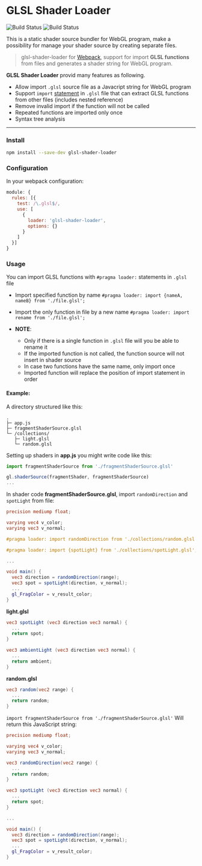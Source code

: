 # GLSL Shader Loader
![Build Status](https://travis-ci.org/migalooo/glsl-shader-loader.svg?branch=master) ![Build Status](https://img.shields.io/badge/node-%3E%3D%20v6.0.0-blue.svg)

This is a static shader source bundler for WebGL program, make a possibility for manage your shader source by creating separate files.
> glsl-shader-loader for [Webpack](https://webpack.js.org/concepts/), support for import **GLSL functions** from files and generates a shader string for WebGL program.

**GLSL Shader Loader** provid many features as following.
- Allow import `.glsl` source file as a Javacript string for WebGL program 
- Support `import` [statement](#usage) in `.glsl` file that can extract GLSL functions from other files (includes nested reference)
- Remove invalid import if the function will not be called 
- Repeated functions are imported only once
- Syntax tree analysis

---

### Install
```bash
npm install --save-dev glsl-shader-loader
```

### Configuration
In your webpack configuration:
```js
module: {
  rules: [{
    test: /\.glsl$/,
    use: [
      { 
        loader: 'glsl-shader-loader',
        options: {}  
      }
    ]
  }]
}
```

### Usage
You can import GLSL functions with `#pragma loader:` statements in `.glsl` file
- Import specified function by name
  `#pragma loader: import {nameA, nameB} from './file.glsl';`

- Import the only function in file by a new name
  `#pragma loader: import rename from './file.glsl';`

- **NOTE**:
  - Only if there is a single function in `.glsl` file will you be able to rename it 
  - If the imported function is not called, the function source will not insert in shader source
  - In case two functions have the same name, only import once
  - Imported function will replace the position of import statement in order

#### Example:

A directory structured like this:
```
.
├─ app.js 
├─ fragmentShaderSource.glsl 
└─ /collections/
   ├─ light.glsl 
   └─ random.glsl
```

Setting up shaders in **app.js** you might write code like this:
```js
import fragmentShaderSource from './fragmentShaderSource.glsl'

gl.shaderSource(fragmentShader, fragmentShaderSource)
...
```


In shader code **fragmentShaderSource.glsl**, import `randomDirection` and `spotLight` from file:
```glsl
precision mediump float;

varying vec4 v_color;
varying vec3 v_normal;

#pragma loader: import randomDirection from './collections/random.glsl';

#pragma loader: import {spotLight} from './collections/spotLight.glsl';

...

void main() {
  vec3 direction = randomDirection(range);
  vec3 spot = spotLight(direction, v_normal);
  ...
  gl_FragColor = v_result_color;
}
```

**light.glsl**
```glsl
vec3 spotLight (vec3 direction vec3 normal) {
  ...
  return spot;
}

vec3 ambientLight (vec3 direction vec3 normal) {
  ...
  return ambient;
}
```

**random.glsl**
```glsl
vec3 random(vec2 range) {
  ...
  return random;
}
```

`import fragmentShaderSource from './fragmentShaderSource.glsl'` Will return this JavaScript string:
```glsl
precision mediump float;

varying vec4 v_color;
varying vec3 v_normal;

vec3 randomDirection(vec2 range) {
  ...
  return random;
}

vec3 spotLight (vec3 direction vec3 normal) {
  ...
  return spot;
}

...

void main() {
  vec3 direction = randomDirection(range);
  vec3 spot = spotLight(direction, v_normal);
  ...
  gl_FragColor = v_result_color;
}

```
